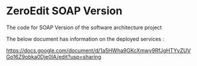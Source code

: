 # ZeroEdit SOAP Version

The code for SOAP Version of the software architecture project

The below document has information on the deployed services : 

https://docs.google.com/document/d/1a5HWha9GKcXmwy9RfJgHTYvZUVGo16Z9obka0Dje0lA/edit?usp=sharing

